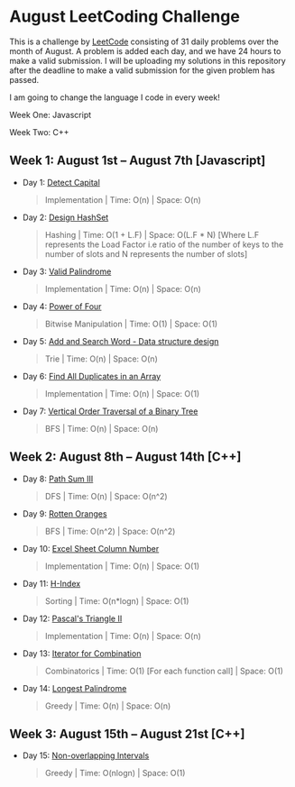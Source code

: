 # August LeetCoding Challenge

This is a challenge by [LeetCode](https://leetcode.com/explore/challenge/card/august-leetcoding-challenge/) consisting of 31 daily problems over the month of August. A problem is added each day, and we have 24 hours to make a valid submission. I will be uploading my solutions in this repository after the deadline to make a valid submission for the given problem has passed.

I am going to change the language I code in every week!

Week One: Javascript

Week Two: C++

## Week 1: August 1st – August 7th [Javascript]

* Day 1: [Detect Capital](https://leetcode.com/explore/challenge/card/august-leetcoding-challenge/549/week-1-august-1st-august-7th/3409/)

    > Implementation | 
    > Time: O(n) |
    > Space: O(n)

* Day 2: [Design HashSet](https://leetcode.com/explore/challenge/card/august-leetcoding-challenge/549/week-1-august-1st-august-7th/3410/)

    > Hashing | 
    > Time: O(1 + L.F) |
    > Space: O(L.F * N) [Where L.F represents the Load Factor i.e ratio of the number of keys to the number of slots and N represents the number of slots]

* Day 3: [Valid Palindrome](https://leetcode.com/explore/challenge/card/august-leetcoding-challenge/549/week-1-august-1st-august-7th/3411/)

    > Implementation | 
    > Time: O(n) |
    > Space: O(n)
    
* Day 4: [Power of Four](https://leetcode.com/explore/challenge/card/august-leetcoding-challenge/549/week-1-august-1st-august-7th/3412/)

    > Bitwise Manipulation | 
    > Time: O(1) |
    > Space: O(1)

* Day 5: [Add and Search Word - Data structure design](https://leetcode.com/explore/challenge/card/august-leetcoding-challenge/549/week-1-august-1st-august-7th/3413/)

    > Trie | 
    > Time: O(n) |
    > Space: O(n)

* Day 6: [Find All Duplicates in an Array](https://leetcode.com/explore/challenge/card/august-leetcoding-challenge/549/week-1-august-1st-august-7th/3414/)

    > Implementation | 
    > Time: O(n) |
    > Space: O(1)

* Day 7: [Vertical Order Traversal of a Binary Tree](https://leetcode.com/explore/challenge/card/august-leetcoding-challenge/549/week-1-august-1st-august-7th/3415/)

    > BFS | 
    > Time: O(n) |
    > Space: O(n)


## Week 2: August 8th – August 14th [C++]

* Day 8: [Path Sum III](https://leetcode.com/explore/challenge/card/august-leetcoding-challenge/550/week-2-august-8th-august-14th/3417/)

    > DFS | 
    > Time: O(n) |
    > Space: O(n^2)

* Day 9: [Rotten Oranges](https://leetcode.com/explore/challenge/card/august-leetcoding-challenge/550/week-2-august-8th-august-14th/3418/)

    > BFS | 
    > Time: O(n^2) |
    > Space: O(n^2)

* Day 10: [Excel Sheet Column Number](https://leetcode.com/explore/challenge/card/august-leetcoding-challenge/550/week-2-august-8th-august-14th/3419/)

    > Implementation | 
    > Time: O(n) |
    > Space: O(1)

* Day 11: [H-Index](https://leetcode.com/explore/challenge/card/august-leetcoding-challenge/550/week-2-august-8th-august-14th/3420/)

    > Sorting | 
    > Time: O(n*logn) |
    > Space: O(1)

* Day 12: [Pascal's Triangle II](https://leetcode.com/explore/challenge/card/august-leetcoding-challenge/550/week-2-august-8th-august-14th/3421/)

    > Implementation | 
    > Time: O(n) |
    > Space: O(n)

* Day 13: [Iterator for Combination](https://leetcode.com/explore/challenge/card/august-leetcoding-challenge/550/week-2-august-8th-august-14th/3422/)

    > Combinatorics | 
    > Time: O(1) [For each function call] |
    > Space: O(1)

* Day 14: [Longest Palindrome](https://leetcode.com/explore/challenge/card/august-leetcoding-challenge/550/week-2-august-8th-august-14th/3423/)

    > Greedy | 
    > Time: O(n) |
    > Space: O(n)



## Week 3: August 15th – August 21st [C++]

* Day 15: [Non-overlapping Intervals](https://leetcode.com/explore/challenge/card/august-leetcoding-challenge/551/week-3-august-15th-august-21st/3425/)

    > Greedy | 
    > Time: O(nlogn) |
    > Space: O(1)
